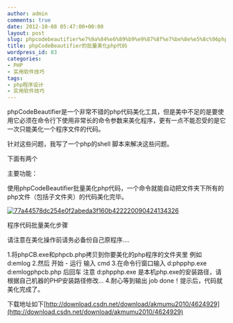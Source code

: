 ```yaml
---
author: admin
comments: true
date: 2012-10-08 05:47:00+00:00
layout: post
slug: phpcodebeautifier%e7%9a%84%e6%89%b9%e9%87%8f%e7%be%8e%e5%8c%96php%e4%bb%a3%e7%a0%81
title: phpCodeBeautifier的批量美化php代码
wordpress_id: 83
categories:
- PHP
- 实用软件技巧
tags:
- php程序设计
- 实用软件技巧
---
```


phpCodeBeautifier是一个非常不错的php代码美化工具，但是美中不足的是要使用它必须在命令行下使用非常长的命令参数来美化程序，更有一点不能忍受的是它一次只能美化一个程序文件的代码。

针对这些问题，我写了一个php的shell 脚本来解决这些问题。

下面有两个

主要功能：

使用phpCodeBeautifier批量美化php代码，一个命令就能自动把文件夹下所有的php文件（包括子文件夹）的代码美化完毕。

[![77a44578dc254e0f2abeda3f160b422220090424134326](http://akmumu-wordpress.stor.sinaapp.com/uploads/2012/10/77a44578dc254e0f2abeda3f160b422220090424134326.png)](http://akmumu-wordpress.stor.sinaapp.com/uploads/2012/10/77a44578dc254e0f2abeda3f160b422220090424134326.png)

程序代码批量美化步骤

请注意在美化操作前请务必备份自己原程序....

1.将phpCB.exe和phpcb.php拷贝到你要美化的php程序的文件夹里
例如 d:emlog
2.然后 开始 - 运行 输入 cmd
3.在命令行窗口输入 d:phpphp.exe d:emlogphpcb.php 后回车
注意 d:phpphp.exe 是本机php.exe的安装路径，请根据自己机器的PHP安装路径修改...
4.耐心等到输出 job done！提示后，代码就美化完成了。

下载地址如下[http://download.csdn.net/download/akmumu2010/4624929](http://download.csdn.net/download/akmumu2010/4624929)
